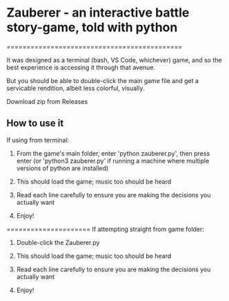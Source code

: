 # Zauberer - an interactive battle story-game, told with python
============================================

It was designed as a terminal (bash, VS Code, whichever) game, and so the best experience is accessing it through that avenue.

But you should be able to double-click the main game file and get a servicable rendition, albeit less colorful, visually.

Download zip from Releases

How to use it
---------------------
If using from terminal:

1. From the game's main folder, enter 'python zauberer.py', then press enter (or 'python3 zauberer.py' if running a machine where multiple versions of python are installed)

2. This should load the game; music too should be heard

3. Read each line carefully to ensure you are making the decisions you actually want

4. Enjoy!


=====================
If attempting straight from game folder:

1. Double-click the Zauberer.py

2. This should load the game; music too should be heard

3. Read each line carefully to ensure you are making the decisions you actually want

4. Enjoy!
